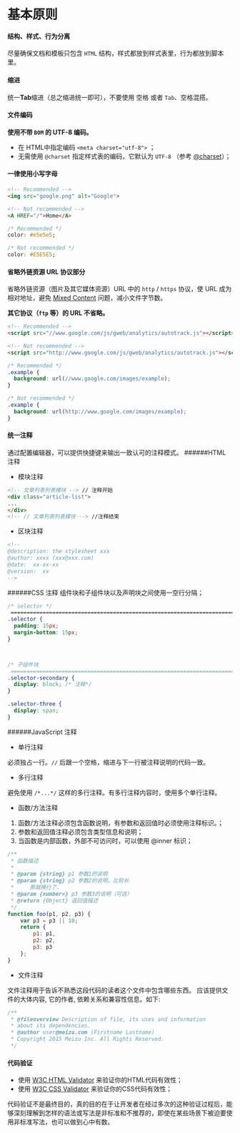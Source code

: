 # 基本原则

#### 结构、样式、行为分离
尽量确保文档和模板只包含 `HTML` 结构，样式都放到样式表里，行为都放到脚本里。

#### 缩进
统一**Tab**缩进（总之缩进统一即可），不要使用 空格 或者 `Tab`、空格混搭。

#### 文件编码
**使用不带 `BOM` 的 UTF-8 编码。**
* 在 HTML中指定编码 `<meta charset="utf-8">` ；
* 无需使用 `@charset` 指定样式表的编码，它默认为 `UTF-8` （参考 [@charset](https://developer.mozilla.org/en-US/docs/Web/CSS/@charset)）；

#### 一律使用小写字母
```html
<!-- Recommended -->
<img src="google.png" alt="Google">

<!-- Not recommended -->
<A HREF="/">Home</A>
```

```css
/* Recommended */
color: #e5e5e5;

/* Not recommended */
color: #E5E5E5;
```

#### 省略外链资源 URL 协议部分
省略外链资源（图片及其它媒体资源）URL 中的 `http` / `https` 协议，使 URL 成为相对地址，避免 [Mixed Content](https://developer.mozilla.org/en-US/docs/Security/MixedContent) 问题，减小文件字节数。

**其它协议（`ftp` 等）的 URL 不省略。**
```html
<!-- Recommended -->
<script src="//www.google.com/js/gweb/analytics/autotrack.js"></script>

<!-- Not recommended -->
<script src="http://www.google.com/js/gweb/analytics/autotrack.js"></script>
```

```css
/* Recommended */
.example {
  background: url(//www.google.com/images/example);
}

/* Not recommended */
.example {
  background: url(http://www.google.com/images/example);
}
```

#### 统一注释
通过配置编辑器，可以提供快捷键来输出一致认可的注释模式。
######HTML 注释
- 模块注释
```html
<!-- 文章列表列表模块 --> // 注释开始
<div class="article-list">
...
</div>
<!-- // 文章列表列表模块 --> //注释结束
```

- 区块注释
```html
<!--
@description: the stylesheet xxx
@author: xxxx (xxx@xxx.com)
@date:  xx-xx-xx
@version:  xx
-->
```

######CSS 注释
组件块和子组件块以及声明块之间使用一空行分隔；
```css
/* selector */
 ============================================================================ */
.selector {
  padding: 15px;
  margin-bottom: 15px;
}



/* 子组件块
 ============================================================================ */
.selector-secondary {
  display: block; /* 注释*/
}

.selector-three {
  display: span;
}
```

######JavaScript 注释
- 单行注释

必须独占一行。`//` 后跟一个空格，缩进与下一行被注释说明的代码一致。

- 多行注释

避免使用 `/*...*/` 这样的多行注释。有多行注释内容时，使用多个单行注释。

- 函数/方法注释
1. 函数/方法注释必须包含函数说明，有参数和返回值时必须使用注释标识。；
2. 参数和返回值注释必须包含类型信息和说明；
3. 当函数是内部函数，外部不可访问时，可以使用 @inner 标识；

```javascript
/**
 * 函数描述
 *
 * @param {string} p1 参数1的说明
 * @param {string} p2 参数2的说明，比较长
 *     那就换行了.
 * @param {number=} p3 参数3的说明（可选）
 * @return {Object} 返回值描述
 */
function foo(p1, p2, p3) {
    var p3 = p3 || 10;
    return {
        p1: p1,
        p2: p2,
        p3: p3
    };
}
```

- 文件注释

文件注释用于告诉不熟悉这段代码的读者这个文件中包含哪些东西。 应该提供文件的大体内容, 它的作者, 依赖关系和兼容性信息。如下:

```javascript
/**
 * @fileoverview Description of file, its uses and information
 * about its dependencies.
 * @author user@meizu.com (Firstname Lastname)
 * Copyright 2015 Meizu Inc. All Rights Reserved.
 */
```

#### 代码验证
* 使用 [W3C HTML Validator](http://validator.w3.org/) 来验证你的HTML代码有效性；
* 使用 [W3C CSS Validator](http://jigsaw.w3.org/css-validator/validator.html.zh-cn) 来验证你的CSS代码有效性；

代码验证不是最终目的，真的目的在于让开发者在经过多次的这种验证过程后，能够深刻理解到怎样的语法或写法是非标准和不推荐的，即使在某些场景下被迫要使用非标准写法，也可以做到心中有数。
